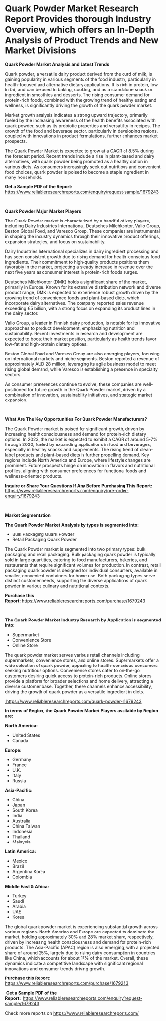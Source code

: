 <p><h1>Quark Powder Market Research Report Provides thorough Industry Overview, which offers an In-Depth Analysis of Product Trends and New Market Divisions</h1></p><p><strong>Quark Powder Market Analysis and Latest Trends</strong></p>
<p><p>Quark powder, a versatile dairy product derived from the curd of milk, is gaining popularity in various segments of the food industry, particularly in health-focused and alternative dietary applications. It is rich in protein, low in fat, and can be used in baking, cooking, and as a standalone snack or ingredient in smoothies and desserts. The rising consumer demand for protein-rich foods, combined with the growing trend of healthy eating and wellness, is significantly driving the growth of the quark powder market.</p><p>Market growth analysis indicates a strong upward trajectory, primarily fueled by the increasing awareness of the health benefits associated with quark powder, such as its probiotic properties and versatility in recipes. The growth of the food and beverage sector, particularly in developing regions, coupled with innovations in product formulations, further enhances market prospects. </p><p>The Quark Powder Market is expected to grow at a CAGR of 8.5% during the forecast period. Recent trends include a rise in plant-based and dairy alternatives, with quark powder being promoted as a healthy option in various diets. As consumers increasingly seek out nutritious and convenient food choices, quark powder is poised to become a staple ingredient in many households.</p></p>
<p><strong>Get a Sample PDF of the Report:&nbsp;</strong> <a href="https://www.reliableresearchreports.com/enquiry/request-sample/1679243?utm_campaign=3051&utm_medium=2&utm_source=Github&utm_content=ia&utm_term=24032025&utm_id=quark-powder">https://www.reliableresearchreports.com/enquiry/request-sample/1679243</a></p>
<p>&nbsp;</p>
<p><strong>Quark Powder Major Market Players</strong></p>
<p><p>The Quark Powder market is characterized by a handful of key players, including Dairy Industries International, Deutsches Milchkontor, Valio Group, Beston Global Food, and Varesco Group. These companies are instrumental in shaping the industry dynamics through their innovative product offerings, expansion strategies, and focus on sustainability.</p><p>Dairy Industries International specializes in dairy ingredient processing and has seen consistent growth due to rising demand for health-conscious food ingredients. Their commitment to high-quality products positions them favorably in the market, projecting a steady increase in revenue over the next five years as consumer interest in protein-rich foods surges.</p><p>Deutsches Milchkontor (DMK) holds a significant share of the market, primarily in Europe. Known for its extensive distribution network and diverse product range, DMK is expected to experience robust growth driven by the growing trend of convenience foods and plant-based diets, which incorporate dairy alternatives. The company reported sales revenue exceeding €5 billion, with a strong focus on expanding its product lines in the dairy sector.</p><p>Valio Group, a leader in Finnish dairy production, is notable for its innovative approaches to product development, emphasizing nutrition and sustainability. Recent investments in research and development are expected to boost their market position, particularly as health trends favor low-fat and high-protein dietary options.</p><p>Beston Global Food and Varesco Group are also emerging players, focusing on international markets and niche segments. Beston reported a revenue of approximately AUD 28 million, leveraging its agile business model to meet rising global demand, while Varesco is establishing a presence in specialty sectors.</p><p>As consumer preferences continue to evolve, these companies are well-positioned for future growth in the Quark Powder market, driven by a combination of innovation, sustainability initiatives, and strategic market expansion.</p></p>
<p>&nbsp;</p>
<p><strong>What Are The Key Opportunities For Quark Powder Manufacturers?</strong></p>
<p><p>The Quark Powder market is poised for significant growth, driven by increasing health consciousness and demand for protein-rich dietary options. In 2023, the market is expected to exhibit a CAGR of around 5-7% through 2030, fueled by expanding applications in food and beverages, especially in healthy snacks and supplements. The rising trend of clean-label products and plant-based diets is further propelling demand. Key regions include North America and Europe, where lifestyle changes are prominent. Future prospects hinge on innovation in flavors and nutritional profiles, aligning with consumer preferences for functional foods and wellness-oriented products.</p></p>
<p><strong>Inquire or Share Your Questions If Any Before Purchasing This Report:</strong> <a href="https://www.reliableresearchreports.com/enquiry/pre-order-enquiry/1679243?utm_campaign=3051&utm_medium=2&utm_source=Github&utm_content=ia&utm_term=24032025&utm_id=quark-powder">https://www.reliableresearchreports.com/enquiry/pre-order-enquiry/1679243</a></p>
<p>&nbsp;</p>
<p><strong>Market Segmentation</strong></p>
<p><strong>The Quark Powder Market Analysis by types is segmented into:</strong></p>
<p><ul><li>Bulk Packaging Quark Powder</li><li>Retail Packaging Quark Powder</li></ul></p>
<p><p>The Quark Powder market is segmented into two primary types: bulk packaging and retail packaging. Bulk packaging quark powder is typically sold in large quantities, catering to food manufacturers, bakeries, and restaurants that require significant volumes for production. In contrast, retail packaging quark powder is designed for individual consumers, available in smaller, convenient containers for home use. Both packaging types serve distinct customer needs, supporting the diverse applications of quark powder in various culinary and nutritional contexts.</p></p>
<p><strong>Purchase this Report:&nbsp;</strong><a href="https://www.reliableresearchreports.com/purchase/1679243?utm_campaign=3051&utm_medium=2&utm_source=Github&utm_content=ia&utm_term=24032025&utm_id=quark-powder">https://www.reliableresearchreports.com/purchase/1679243</a></p>
<p>&nbsp;</p>
<p><strong>The Quark Powder Market Industry Research by Application is segmented into:</strong></p>
<p><ul><li>Supermarket</li><li>Convenience Store</li><li>Online Store</li></ul></p>
<p><p>The quark powder market serves various retail channels including supermarkets, convenience stores, and online stores. Supermarkets offer a wide selection of quark powder, appealing to health-conscious consumers seeking nutritious options. Convenience stores cater to on-the-go customers desiring quick access to protein-rich products. Online stores provide a platform for broader selections and home delivery, attracting a diverse customer base. Together, these channels enhance accessibility, driving the growth of quark powder as a versatile ingredient in diets.</p></p>
<p><a href="https://www.reliableresearchreports.com/quark-powder-r1679243?utm_campaign=3051&utm_medium=2&utm_source=Github&utm_content=ia&utm_term=24032025&utm_id=quark-powder">&nbsp;https://www.reliableresearchreports.com/quark-powder-r1679243</a></p>
<p><strong>In terms of Region, the Quark Powder Market Players available by Region are:</strong></p>
<p>
    <p> <strong> North America: </strong>
        <ul>
            <li>United States</li>
            <li>Canada</li>
        </ul>
        </p> 
    <p> <strong> Europe: </strong>
        <ul>
            <li>Germany</li>
            <li>France</li>
            <li>U.K.</li>
            <li>Italy</li>
            <li>Russia</li>
        </ul>
        </p> 
    <p> <strong> Asia-Pacific: </strong>
        <ul>
            <li>China</li>
            <li>Japan</li>
            <li>South Korea</li>
            <li>India</li>
            <li>Australia</li>
            <li>China Taiwan</li>
            <li>Indonesia</li>
            <li>Thailand</li>
            <li>Malaysia</li>
        </ul>
        </p> 
    <p> <strong> Latin America: </strong>
        <ul>
            <li>Mexico</li>
            <li>Brazil</li>
            <li>Argentina Korea</li>
            <li>Colombia</li>
        </ul>
        </p> 
    <p> <strong> Middle East & Africa: </strong>
        <ul>
            <li>Turkey</li>
            <li>Saudi</li>
            <li>Arabia</li>
            <li>UAE</li>
            <li>Korea</li>
        </ul>
    </p>
    </p>
<p><p>The global quark powder market is experiencing substantial growth across various regions. North America and Europe are expected to dominate the market, holding approximately 30% and 28% market share, respectively, driven by increasing health consciousness and demand for protein-rich products. The Asia-Pacific (APAC) region is also emerging, with a projected share of around 25%, largely due to rising dairy consumption in countries like China, which accounts for about 17% of the market. Overall, these dynamics indicate a competitive landscape with significant regional innovations and consumer trends driving growth.</p></p>
<p><strong>Purchase this Report: </strong><a href="https://www.reliableresearchreports.com/purchase/1679243?utm_campaign=3051&utm_medium=2&utm_source=Github&utm_content=ia&utm_term=24032025&utm_id=quark-powder">https://www.reliableresearchreports.com/purchase/1679243</a></p>
<p>&nbsp;<strong>Get a Sample PDF of the Report:&nbsp;&nbsp;</strong><a href="https://www.reliableresearchreports.com/enquiry/request-sample/1679243?utm_campaign=3051&utm_medium=2&utm_source=Github&utm_content=ia&utm_term=24032025&utm_id=quark-powder">https://www.reliableresearchreports.com/enquiry/request-sample/1679243</a></p>
<p><strong></strong></p>
<p>Check more reports on <a href="https://www.reliableresearchreports.com/?utm_campaign=3051&utm_medium=2&utm_source=Github&utm_content=ia&utm_term=24032025&utm_id=quark-powder">https://www.reliableresearchreports.com/</a></p>